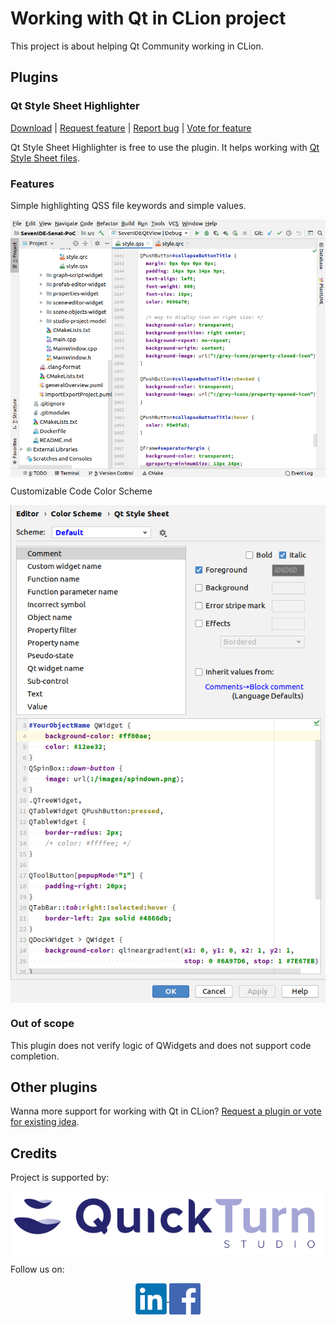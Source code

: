 # Working with Qt in CLion project

This project is about helping Qt Community working in CLion.

## Plugins

### Qt Style Sheet Highlighter

[Download](https://www.quickturnstudio.com)
| [Request feature](https://github.com/Quick-Turn-Studio/CLionSupportForQt/issues)
| [Report bug](https://github.com/Quick-Turn-Studio/CLionSupportForQt/issues)
| [Vote for feature](https://github.com/Quick-Turn-Studio/CLionSupportForQt/issues)   

Qt Style Sheet Highlighter is free to use the plugin.
It helps working with [Qt Style Sheet files](https://doc.qt.io/qt-5/stylesheet.html).

### Features
Simple highlighting QSS file keywords and simple values.

<img align="center" src="resources/qss-highlighter-screen.png" alt="QSS-Highlighter-screen"/>

Customizable Code Color Scheme

<img align="center" src="resources/qss-highlighter-color-scheme-editor.png" alt="QSS-Highlighter-color-scheme"/>

### Out of scope

This plugin does not verify logic of QWidgets and does not support code completion.   

## Other plugins

Wanna more support for working with Qt in CLion?
[Request a plugin or vote for existing idea](https://github.com/Quick-Turn-Studio/CLionSupportForQt/issues).

## Credits

Project is supported by:

<a href="https://quickturnstudio.com"><img align="center" src="resources/quick-turn-studio-logo.png" alt="Quick Turn Studio website"/></a>

Follow us on:
<div style="text-align: center; display: block; margin-left: auto; margin-right: auto;">
    <a href="https://www.linkedin.com/company/quick-turn-studio">
        <img align="center" src="resources/linkedin-logo.png" alt="LinkedIn" width="50"/>
    </a>
    <a href="https://www.facebook.com/QuickTurnStudio/">
        <img align="center" src="resources/facebook-logo.png" alt="Facebook" width="50"/>
    </a>
</div>
